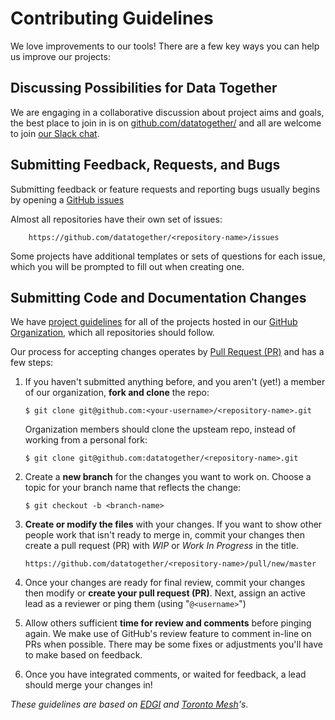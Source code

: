 # Contributing Guidelines

We love improvements to our tools! There are a few key ways you can help us improve our projects:

## Discussing Possibilities for Data Together

We are engaging in a collaborative discussion about project aims and goals, the best place to join in is on [github.com/datatogether/](https://github.com/datatogether/) and all are welcome to join [our Slack chat](https://archivers-slack.herokuapp.com/).

## Submitting Feedback, Requests, and Bugs

Submitting feedback or feature requests and reporting bugs usually begins by
opening a [GitHub issues](https://help.github.com/articles/about-issues/)

Almost all repositories have their own set of issues:

        https://github.com/datatogether/<repository-name>/issues

Some projects have additional templates or sets of questions for each issue, which you will be prompted to fill out when creating one.

## Submitting Code and Documentation Changes

We have [project guidelines](https://github.com/datatogether/roadmap/PROJECT.md)
for all of the projects hosted in our
[GitHub Organization](https://github.com/datatogether), which all repositories
should follow.

Our process for accepting changes operates by
[Pull Request (PR)](https://help.github.com/articles/about-pull-requests/) and
has a few steps:

1.  If you haven't submitted anything before, and you aren't (yet!) a member of
our organization, **fork and clone** the repo:

        $ git clone git@github.com:<your-username>/<repository-name>.git

    Organization members should clone the upsteam repo, instead of working from
    a personal fork:

        $ git clone git@github.com:datatogether/<repository-name>.git

1.  Create a **new branch** for the changes you want to work on. Choose a topic
for your branch name that reflects the change:

        $ git checkout -b <branch-name>

1.  **Create or modify the files** with your changes. If you want to show other
people work that isn't ready to merge in, commit your changes then create a pull
request (PR) with _WIP_ or _Work In Progress_ in the title.

        https://github.com/datatogether/<repository-name>/pull/new/master

1.  Once your changes are ready for final review, commit your changes then
modify or **create your pull request (PR)**. Next, assign an active lead as a
reviewer or ping them (using "`@<username>`")

1.  Allow others sufficient **time for review and comments** before pinging
again. We make use of GitHub's review feature to comment in-line on PRs when
possible. There may be some fixes or adjustments you'll have to make based on
feedback.

1.  Once you have integrated comments, or waited for feedback, a lead should
merge your changes in!

_These guidelines are based on
[EDGI](https://github.com/edgi-govdata-archiving/) and
[Toronto Mesh](https://github.com/tomeshnet)'s._
